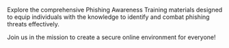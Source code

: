 Explore the comprehensive Phishing Awareness Training materials designed to equip individuals with the knowledge to identify and combat phishing threats effectively.

Join us in the mission to create a secure online environment for everyone! 

